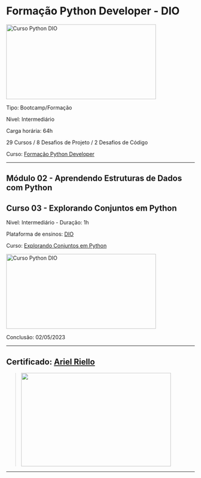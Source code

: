 # **Formação Python Developer - DIO**

<img src="https://hermes.dio.me/tracks/cover/ac0e208f-9ab9-471d-84ae-0107cfd2156a.png" alt="Curso Python DIO" width="400" height="200">

Tipo: Bootcamp/Formação

Nivel: Intermediário

Carga horária: 64h

29 Cursos / 8 Desafios de Projeto / 2 Desafios de Código

Curso: [Formação Python Developer](https://web.dio.me/track/formacao-python-developer)

---
## **Módulo 02 - Aprendendo Estruturas de Dados com Python**
## **Curso 03 - Explorando Conjuntos em Python**

Nivel: Intermediário - Duração: 1h

Plataforma de ensinos: [DIO](www.dio.me)

Curso: [Explorando Conjuntos em Python](https://web.dio.me/course/explorando-conjuntos-em-python/learning/09c6ccff-aec7-4506-96b7-b90307851402)

<img src="https://hermes.dio.me/courses/cover/ea2e3676-f79c-43b4-86aa-0b0512945dcf_cover.png" alt="Curso Python DIO" width="400" height="200">


Conclusão: 02/05/2023

---
## Certificado: [Ariel Riello](https://www.dio.me/certificate/CA2C40F2/share)
>
><img src="https://hermes.digitalinnovation.one/certificates/cover/CA2C40F2.jpg" width="400" height="250">
---